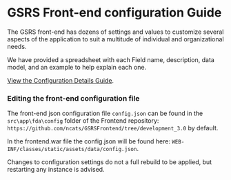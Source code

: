 # GSRS Front-end configuration Guide

The GSRS front-end has dozens of settings and values to customize several aspects of the application to suit a multitude of individual and organizational needs. 

We have provided a spreadsheet with each Field name, description, data model, and an example to help explain each one.

 [View the Configuration Details Guide](https://github.com/ncats/gsrs-ci/blob/gsrs-example-deployment/docs/GSRS%20Frontend%20Configuration%20Details.xlsx).

### Editing the front-end configuration file

The front-end json configuration file `config.json` can be found in the `src\app\fda\config` folder of the Frontend repository: `https://github.com/ncats/GSRSFrontend/tree/development_3.0` by default.

In the frontend.war file the config.json will be found here:
`WEB-INF/classes/static/assets/data/config.json`.

Changes to configuration settings do not a full rebuild to be applied, but restarting any instance is advised.
